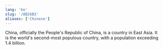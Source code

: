 ```yaml
---
lang: 'ko'
slug: '/8B26B3'
aliases: ['Chinese']
---
```


China, officially the People's Republic of China, is a country in East Asia. It is the world's second-most populous country, with a population exceeding 1.4 billion.
